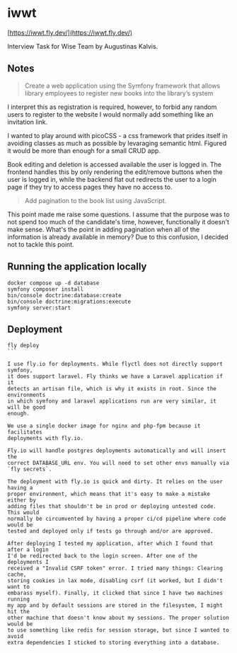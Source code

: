 # iwwt
[https://iwwt.fly.dev/](https://iwwt.fly.dev/)

Interview Task for Wise Team by Augustinas Kalvis.

## Notes
> Create a web application using the Symfony framework that allows library
> employees to register new books into the library’s system

I interpret this as registration is required, however, to forbid any random
users to register to the website I would normally add something like an 
invitation link.

I wanted to play around with picoCSS - a css framework that prides itself in 
avoiding classes as much as possible by levaraging semantic html. Figured it 
would be more than enough for a small CRUD app.

Book editing and deletion is accessed available the user is logged in. The 
frontend handles this by only rendering the edit/remove buttons when the user 
is logged in, while the backend flat out redirects the user to a login page if
they try to access pages they have no access to.

> Add pagination to the book list using JavaScript.

This point made me raise some questions. I assume that the purpose was to not
spend too much of the candidate's time, however, functionally it doesn't make
sense. What's the point in adding pagination when all of the information is 
already available in memory? Due to this confusion, I decided not to tackle
this point.

## Running the application locally

```
docker compose up -d database
symfony composer install
bin/console doctrine:database:create
bin/console doctrine:migrations:execute
symfony server:start
```

## Deployment

````
fly deploy
```

I use fly.io for deployments. While flyctl does not directly support symfony,
it does support laravel. Fly thinks we have a Laravel application if it 
detects an artisan file, which is why it exists in root. Since the environments
in which symfony and laravel applications run are very similar, it will be good
enough.

We use a single docker image for nginx and php-fpm because it facilitates 
deployments with fly.io.

Fly.io will handle postgres deployments automatically and will insert the
correct DATABASE_URL env. You will need to set other envs manually via 
`fly secrets`.

The deployment with fly.io is quick and dirty. It relies on the user having a
proper environment, which means that it's easy to make a mistake either by 
adding files that shouldn't be in prod or deploying untested code. This would
normally be circumvented by having a proper ci/cd pipeline where code would be
tested and deployed only if tests go through and/or are approved.

After deploying I tested my application, after which I found that after a login
I'd be redirected back to the login screen. After one of the deployments I 
received a "Invalid CSRF token" error. I tried many things: Clearing cache,
storing cookies in lax mode, disabling csrf (it worked, but I didn't want to 
embarass myself). Finally, it clicked that since I have two machines running
my app and by default sessions are stored in the filesystem, I might hit the 
other machine that doesn't know about my sessions. The proper solution would be
to use something like redis for session storage, but since I wanted to avoid 
extra dependencies I sticked to storing everything into a database.